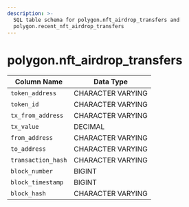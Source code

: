 ```yaml
---
description: >-
  SQL table schema for polygon.nft_airdrop_transfers and
  polygon.recent_nft_airdrop_transfers
---
```


# polygon.nft\_airdrop\_transfers

| Column Name        | Data Type         |
| ------------------ | ----------------- |
| `token_address`    | CHARACTER VARYING |
| `token_id`         | CHARACTER VARYING |
| `tx_from_address`  | CHARACTER VARYING |
| `tx_value`         | DECIMAL           |
| `from_address`     | CHARACTER VARYING |
| `to_address`       | CHARACTER VARYING |
| `transaction_hash` | CHARACTER VARYING |
| `block_number`     | BIGINT            |
| `block_timestamp`  | BIGINT            |
| `block_hash`       | CHARACTER VARYING |
